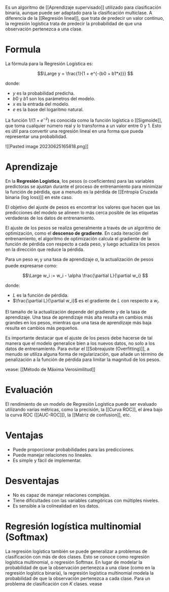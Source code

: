 Es un algoritmo de [[Aprendizaje supervisado]] utilizado para clasificación binaria, aunque puede ser adaptado para la clasificación multiclase. A diferencia de la [[Regresión lineal]], que trata de predecir un valor continuo, la regresión logística trata de predecir la probabilidad de que una observación pertenezca a una clase.

# Formula

La fórmula para la Regresión Logística es:

$$\Large
y = \frac{1}{1 + e^{-(b0 + b1*x)}}
$$

donde:
- $y$ es la probabilidad predicha.
- $b0$ y $b1$ son los parámetros del modelo.
- $x$ es la entrada del modelo.
- $e$ es la base del logaritmo natural.

La función $1/(1+e^{-z})$ es conocida como la función logística o [[Sigmoide]], que toma cualquier número real y lo transforma a un valor entre 0 y 1. Esto es útil para convertir una regresión lineal en una forma que pueda representar una probabilidad.

![[Pasted image 20230625165818.png]]

# Aprendizaje

En la **Regresión Logística**, los pesos (o coeficientes) para las variables predictoras se ajustan durante el proceso de entrenamiento para minimizar la función de pérdida, que a menudo es la pérdida de [[Entropía Cruzada binaria (log loss)]] en este caso.

El objetivo del ajuste de pesos es encontrar los valores que hacen que las predicciones del modelo se alineen lo más cerca posible de las etiquetas verdaderas de los datos de entrenamiento. 

El ajuste de los pesos se realiza generalmente a través de un algoritmo de optimización, como el **descenso de gradiente**. En cada iteración del entrenamiento, el algoritmo de optimización calcula el gradiente de la función de pérdida con respecto a cada peso, y luego actualiza los pesos en la dirección que reduce la pérdida.

Para un peso $w_i$ y una tasa de aprendizaje $\alpha$, la actualización de pesos puede expresarse como:

$$\Large
w_i := w_i - \alpha \frac{\partial L}{\partial w_i}
$$

donde:
- $L$ es la función de pérdida.
- $\frac{\partial L}{\partial w_i}$ es el gradiente de $L$ con respecto a $w_i$.

El tamaño de la actualización depende del gradiente y de la tasa de aprendizaje. Una tasa de aprendizaje más alta resulta en cambios más grandes en los pesos, mientras que una tasa de aprendizaje más baja resulta en cambios más pequeños.

Es importante destacar que el ajuste de los pesos debe hacerse de tal manera que el modelo generalice bien a los nuevos datos, no solo a los datos de entrenamiento. Para evitar el [[Sobreajuste (Overfitting)]], a menudo se utiliza alguna forma de regularización, que añade un término de penalización a la función de pérdida para limitar la magnitud de los pesos.

vease: [[Método de Máxima Verosimilitud]]


# Evaluación

El rendimiento de un modelo de Regresión Logística puede ser evaluado utilizando varias métricas, como la precisión, la [[Curva ROC]], el área bajo la curva ROC ([[AUC-ROC]]), la [[Matriz de confusion]], etc.

# Ventajas

- Puede proporcionar probabilidades para las predicciones.
- Puede manejar relaciones no lineales.
- Es simple y fácil de implementar.

# Desventajas

- No es capaz de manejar relaciones complejas.
- Tiene dificultades con las variables categóricas con múltiples niveles.
- Es sensible a la colinealidad en los datos.
  
# Regresión logística multinomial (Softmax)

La regresión logística también se puede generalizar a problemas de clasificación con más de dos clases. Esto se conoce como regresión logística multinomial, o regresión Softmax. En lugar de modelar la probabilidad de que la observación pertenezca a una clase (como en la regresión logística binaria), la regresión logística multinomial modela la probabilidad de que la observación pertenezca a cada clase. Para un problema de clasificación con $K$ clases. vease

